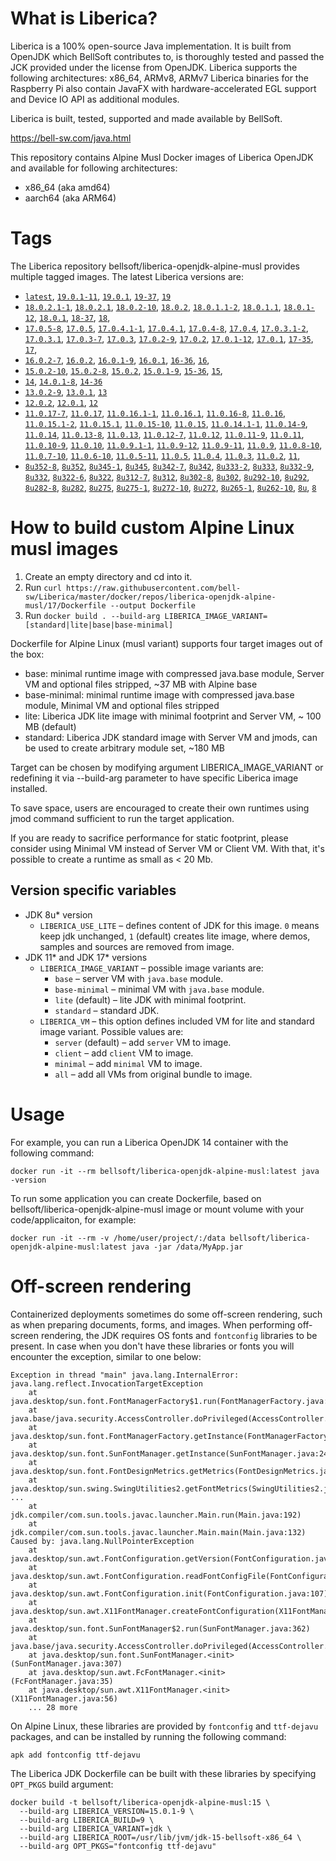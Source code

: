 # What is Liberica?

Liberica is a 100% open-source Java implementation. It is built from OpenJDK which BellSoft contributes to, is thoroughly tested and passed the JCK provided under the license from OpenJDK. Liberica supports the following architectures: x86_64, ARMv8, ARMv7 Liberica binaries for the Raspberry Pi also contain JavaFX with hardware-accelerated EGL support and Device IO API as additional modules.

Liberica is built, tested, supported and made available by BellSoft.

<https://bell-sw.com/java.html>

This repository contains Alpine Musl Docker images of Liberica OpenJDK and available for following architectures:

* x86_64 (aka amd64)
* aarch64 (aka ARM64)

# Tags

The Liberica repository bellsoft/liberica-openjdk-alpine-musl provides multiple tagged images. The latest Liberica versions are:

* [`latest`](https://github.com/bell-sw/Liberica/blob/master/docker/repos/liberica-openjdk-alpine-musl/19/Dockerfile),
[`19.0.1-11`](https://github.com/bell-sw/Liberica/blob/master/docker/repos/liberica-openjdk-alpine-musl/19/Dockerfile),
[`19.0.1`](https://github.com/bell-sw/Liberica/blob/master/docker/repos/liberica-openjdk-alpine-musl/19/Dockerfile),
[`19-37`](https://github.com/bell-sw/Liberica/blob/master/docker/repos/liberica-openjdk-alpine-musl/19/Dockerfile),
[`19`](https://github.com/bell-sw/Liberica/blob/master/docker/repos/liberica-openjdk-alpine-musl/19/Dockerfile)
* [`18.0.2.1-1`](https://github.com/bell-sw/Liberica/blob/master/docker/repos/liberica-openjdk-alpine-musl/18/Dockerfile),
[`18.0.2.1`](https://github.com/bell-sw/Liberica/blob/master/docker/repos/liberica-openjdk-alpine-musl/18/Dockerfile),
[`18.0.2-10`](https://github.com/bell-sw/Liberica/blob/master/docker/repos/liberica-openjdk-alpine-musl/18/Dockerfile),
[`18.0.2`](https://github.com/bell-sw/Liberica/blob/master/docker/repos/liberica-openjdk-alpine-musl/18/Dockerfile),
[`18.0.1.1-2`](https://github.com/bell-sw/Liberica/blob/master/docker/repos/liberica-openjdk-alpine-musl/18/Dockerfile),
[`18.0.1.1`](https://github.com/bell-sw/Liberica/blob/master/docker/repos/liberica-openjdk-alpine-musl/18/Dockerfile),
[`18.0.1-12`](https://github.com/bell-sw/Liberica/blob/master/docker/repos/liberica-openjdk-alpine-musl/18/Dockerfile),
[`18.0.1`](https://github.com/bell-sw/Liberica/blob/master/docker/repos/liberica-openjdk-alpine-musl/18/Dockerfile),
[`18-37`](https://github.com/bell-sw/Liberica/blob/master/docker/repos/liberica-openjdk-alpine-musl/18/Dockerfile),
[`18`](https://github.com/bell-sw/Liberica/blob/master/docker/repos/liberica-openjdk-alpine-musl/18/Dockerfile),
* [`17.0.5-8`](https://github.com/bell-sw/Liberica/blob/master/docker/repos/liberica-openjdk-alpine-musl/17/Dockerfile),
[`17.0.5`](https://github.com/bell-sw/Liberica/blob/master/docker/repos/liberica-openjdk-alpine-musl/17/Dockerfile),
[`17.0.4.1-1`](https://github.com/bell-sw/Liberica/blob/master/docker/repos/liberica-openjdk-alpine-musl/17/Dockerfile),
[`17.0.4.1`](https://github.com/bell-sw/Liberica/blob/master/docker/repos/liberica-openjdk-alpine-musl/17/Dockerfile),
[`17.0.4-8`](https://github.com/bell-sw/Liberica/blob/master/docker/repos/liberica-openjdk-alpine-musl/17/Dockerfile),
[`17.0.4`](https://github.com/bell-sw/Liberica/blob/master/docker/repos/liberica-openjdk-alpine-musl/17/Dockerfile),
[`17.0.3.1-2`](https://github.com/bell-sw/Liberica/blob/master/docker/repos/liberica-openjdk-alpine-musl/17/Dockerfile),
[`17.0.3.1`](https://github.com/bell-sw/Liberica/blob/master/docker/repos/liberica-openjdk-alpine-musl/17/Dockerfile),
[`17.0.3-7`](https://github.com/bell-sw/Liberica/blob/master/docker/repos/liberica-openjdk-alpine-musl/17/Dockerfile),
[`17.0.3`](https://github.com/bell-sw/Liberica/blob/master/docker/repos/liberica-openjdk-alpine-musl/17/Dockerfile),
[`17.0.2-9`](https://github.com/bell-sw/Liberica/blob/master/docker/repos/liberica-openjdk-alpine-musl/17/Dockerfile),
[`17.0.2`](https://github.com/bell-sw/Liberica/blob/master/docker/repos/liberica-openjdk-alpine-musl/17/Dockerfile),
[`17.0.1-12`](https://github.com/bell-sw/Liberica/blob/master/docker/repos/liberica-openjdk-alpine-musl/17/Dockerfile),
[`17.0.1`](https://github.com/bell-sw/Liberica/blob/master/docker/repos/liberica-openjdk-alpine-musl/17/Dockerfile),
[`17-35`](https://github.com/bell-sw/Liberica/blob/master/docker/repos/liberica-openjdk-alpine-musl/17/Dockerfile),
[`17`](https://github.com/bell-sw/Liberica/blob/master/docker/repos/liberica-openjdk-alpine-musl/17/Dockerfile),
* [`16.0.2-7`](https://github.com/bell-sw/Liberica/blob/master/docker/repos/liberica-openjdk-alpine-musl/16/Dockerfile),
[`16.0.2`](https://github.com/bell-sw/Liberica/blob/master/docker/repos/liberica-openjdk-alpine-musl/16/Dockerfile),
[`16.0.1-9`](https://github.com/bell-sw/Liberica/blob/master/docker/repos/liberica-openjdk-alpine-musl/16/Dockerfile),
[`16.0.1`](https://github.com/bell-sw/Liberica/blob/master/docker/repos/liberica-openjdk-alpine-musl/16/Dockerfile),
[`16-36`](https://github.com/bell-sw/Liberica/blob/master/docker/repos/liberica-openjdk-alpine-musl/16/Dockerfile),
[`16`](https://github.com/bell-sw/Liberica/blob/master/docker/repos/liberica-openjdk-alpine-musl/16/Dockerfile),
* [`15.0.2-10`](https://github.com/bell-sw/Liberica/blob/master/docker/repos/liberica-openjdk-alpine-musl/15/Dockerfile),
[`15.0.2-8`](https://github.com/bell-sw/Liberica/blob/master/docker/repos/liberica-openjdk-alpine-musl/15/Dockerfile),
[`15.0.2`](https://github.com/bell-sw/Liberica/blob/master/docker/repos/liberica-openjdk-alpine-musl/15/Dockerfile),
[`15.0.1-9`](https://github.com/bell-sw/Liberica/blob/master/docker/repos/liberica-openjdk-alpine-musl/15/Dockerfile),
[`15-36`](https://github.com/bell-sw/Liberica/blob/master/docker/repos/liberica-openjdk-alpine-musl/15/Dockerfile),
[`15`](https://github.com/bell-sw/Liberica/blob/master/docker/repos/liberica-openjdk-alpine-musl/15/Dockerfile),
* [`14`](https://github.com/bell-sw/Liberica/blob/master/docker/repos/liberica-openjdk-alpine-musl/14/Dockerfile),
[`14.0.1-8`](https://github.com/bell-sw/Liberica/blob/master/docker/repos/liberica-openjdk-alpine-musl/14/Dockerfile),
[`14-36`](https://github.com/bell-sw/Liberica/blob/master/docker/repos/liberica-openjdk-alpine-musl/old/14.0.0/Dockerfile)
* [`13.0.2-9`](https://github.com/bell-sw/Liberica/blob/master/docker/repos/liberica-openjdk-alpine-musl/13/Dockerfile),
[`13.0.1`](https://github.com/bell-sw/Liberica/blob/master/docker/repos/liberica-openjdk-alpine-musl/old/13.0.1/Dockerfile),
[`13`](https://github.com/bell-sw/Liberica/blob/master/docker/repos/liberica-openjdk-alpine-musl/old/13.0.0/Dockerfile)
* [`12.0.2`](https://github.com/bell-sw/Liberica/blob/master/docker/repos/liberica-openjdk-alpine-musl/old/12.0.2/Dockerfile),
[`12.0.1`](https://github.com/bell-sw/Liberica/blob/master/docker/repos/liberica-openjdk-alpine-musl/old/12.0.1/Dockerfile),
[`12`](https://github.com/bell-sw/Liberica/blob/master/docker/repos/liberica-openjdk-alpine-musl/old/12.0.0/Dockerfile)
* [`11.0.17-7`](https://github.com/bell-sw/Liberica/blob/master/docker/repos/liberica-openjdk-alpine-musl/11/Dockerfile),
[`11.0.17`](https://github.com/bell-sw/Liberica/blob/master/docker/repos/liberica-openjdk-alpine-musl/11/Dockerfile),
[`11.0.16.1-1`](https://github.com/bell-sw/Liberica/blob/master/docker/repos/liberica-openjdk-alpine-musl/11/Dockerfile),
[`11.0.16.1`](https://github.com/bell-sw/Liberica/blob/master/docker/repos/liberica-openjdk-alpine-musl/11/Dockerfile),
[`11.0.16-8`](https://github.com/bell-sw/Liberica/blob/master/docker/repos/liberica-openjdk-alpine-musl/11/Dockerfile),
[`11.0.16`](https://github.com/bell-sw/Liberica/blob/master/docker/repos/liberica-openjdk-alpine-musl/11/Dockerfile),
[`11.0.15.1-2`](https://github.com/bell-sw/Liberica/blob/master/docker/repos/liberica-openjdk-alpine-musl/11/Dockerfile),
[`11.0.15.1`](https://github.com/bell-sw/Liberica/blob/master/docker/repos/liberica-openjdk-alpine-musl/11/Dockerfile),
[`11.0.15-10`](https://github.com/bell-sw/Liberica/blob/master/docker/repos/liberica-openjdk-alpine-musl/11/Dockerfile),
[`11.0.15`](https://github.com/bell-sw/Liberica/blob/master/docker/repos/liberica-openjdk-alpine-musl/11/Dockerfile),
[`11.0.14.1-1`](https://github.com/bell-sw/Liberica/blob/master/docker/repos/liberica-openjdk-alpine-musl/11/Dockerfile),
[`11.0.14-9`](https://github.com/bell-sw/Liberica/blob/master/docker/repos/liberica-openjdk-alpine-musl/11/Dockerfile),
[`11.0.14`](https://github.com/bell-sw/Liberica/blob/master/docker/repos/liberica-openjdk-alpine-musl/11/Dockerfile),
[`11.0.13-8`](https://github.com/bell-sw/Liberica/blob/master/docker/repos/liberica-openjdk-alpine-musl/11/Dockerfile),
[`11.0.13`](https://github.com/bell-sw/Liberica/blob/master/docker/repos/liberica-openjdk-alpine-musl/11/Dockerfile),
[`11.0.12-7`](https://github.com/bell-sw/Liberica/blob/master/docker/repos/liberica-openjdk-alpine-musl/11/Dockerfile),
[`11.0.12`](https://github.com/bell-sw/Liberica/blob/master/docker/repos/liberica-openjdk-alpine-musl/11/Dockerfile),
[`11.0.11-9`](https://github.com/bell-sw/Liberica/blob/master/docker/repos/liberica-openjdk-alpine-musl/11/Dockerfile),
[`11.0.11`](https://github.com/bell-sw/Liberica/blob/master/docker/repos/liberica-openjdk-alpine-musl/11/Dockerfile),
[`11.0.10-9`](https://github.com/bell-sw/Liberica/blob/master/docker/repos/liberica-openjdk-alpine-musl/11/Dockerfile),
[`11.0.10`](https://github.com/bell-sw/Liberica/blob/master/docker/repos/liberica-openjdk-alpine-musl/11/Dockerfile),
[`11.0.9.1-1`](https://github.com/bell-sw/Liberica/blob/master/docker/repos/liberica-openjdk-alpine-musl/11/Dockerfile),
[`11.0.9-12`](https://github.com/bell-sw/Liberica/blob/master/docker/repos/liberica-openjdk-alpine-musl/11/Dockerfile),
[`11.0.9-11`](https://github.com/bell-sw/Liberica/blob/master/docker/repos/liberica-openjdk-alpine-musl/11/Dockerfile),
[`11.0.9`](https://github.com/bell-sw/Liberica/blob/master/docker/repos/liberica-openjdk-alpine-musl/11/Dockerfile),
[`11.0.8-10`](https://github.com/bell-sw/Liberica/blob/master/docker/repos/liberica-openjdk-alpine-musl/11/Dockerfile),
[`11.0.7-10`](https://github.com/bell-sw/Liberica/blob/master/docker/repos/liberica-openjdk-alpine-musl/11/Dockerfile),
[`11.0.6-10`](https://github.com/bell-sw/Liberica/blob/master/docker/repos/liberica-openjdk-alpine-musl/old/11.0.6/Dockerfile),
[`11.0.5-11`](https://github.com/bell-sw/Liberica/blob/master/docker/repos/liberica-openjdk-alpine-musl/old/11.0.5/Dockerfile),
[`11.0.5`](https://github.com/bell-sw/Liberica/blob/master/docker/repos/liberica-openjdk-alpine-musl/old/11.0.5/Dockerfile),
[`11.0.4`](https://github.com/bell-sw/Liberica/blob/master/docker/repos/liberica-openjdk-alpine-musl/old/11.0.4/Dockerfile),
[`11.0.3`](https://github.com/bell-sw/Liberica/blob/master/docker/repos/liberica-openjdk-alpine-musl/old/11.0.3/Dockerfile),
[`11.0.2`](https://github.com/bell-sw/Liberica/blob/master/docker/repos/liberica-openjdk-alpine-musl/old/11.0.2/Dockerfile),
[`11`](https://github.com/bell-sw/Liberica/blob/master/docker/repos/liberica-openjdk-alpine-musl/11/Dockerfile),
* [`8u352-8`](https://github.com/bell-sw/Liberica/blob/master/docker/repos/liberica-openjdk-alpine-musl/8/Dockerfile),
[`8u352`](https://github.com/bell-sw/Liberica/blob/master/docker/repos/liberica-openjdk-alpine-musl/8/Dockerfile),
[`8u345-1`](https://github.com/bell-sw/Liberica/blob/master/docker/repos/liberica-openjdk-alpine-musl/8/Dockerfile),
[`8u345`](https://github.com/bell-sw/Liberica/blob/master/docker/repos/liberica-openjdk-alpine-musl/8/Dockerfile),
[`8u342-7`](https://github.com/bell-sw/Liberica/blob/master/docker/repos/liberica-openjdk-alpine-musl/8/Dockerfile),
[`8u342`](https://github.com/bell-sw/Liberica/blob/master/docker/repos/liberica-openjdk-alpine-musl/8/Dockerfile),
[`8u333-2`](https://github.com/bell-sw/Liberica/blob/master/docker/repos/liberica-openjdk-alpine-musl/8/Dockerfile),
[`8u333`](https://github.com/bell-sw/Liberica/blob/master/docker/repos/liberica-openjdk-alpine-musl/8/Dockerfile),
[`8u332-9`](https://github.com/bell-sw/Liberica/blob/master/docker/repos/liberica-openjdk-alpine-musl/8/Dockerfile),
[`8u332`](https://github.com/bell-sw/Liberica/blob/master/docker/repos/liberica-openjdk-alpine-musl/8/Dockerfile),
[`8u322-6`](https://github.com/bell-sw/Liberica/blob/master/docker/repos/liberica-openjdk-alpine-musl/8/Dockerfile),
[`8u322`](https://github.com/bell-sw/Liberica/blob/master/docker/repos/liberica-openjdk-alpine-musl/8/Dockerfile),
[`8u312-7`](https://github.com/bell-sw/Liberica/blob/master/docker/repos/liberica-openjdk-alpine-musl/8/Dockerfile),
[`8u312`](https://github.com/bell-sw/Liberica/blob/master/docker/repos/liberica-openjdk-alpine-musl/8/Dockerfile),
[`8u302-8`](https://github.com/bell-sw/Liberica/blob/master/docker/repos/liberica-openjdk-alpine-musl/8/Dockerfile),
[`8u302`](https://github.com/bell-sw/Liberica/blob/master/docker/repos/liberica-openjdk-alpine-musl/8/Dockerfile),
[`8u292-10`](https://github.com/bell-sw/Liberica/blob/master/docker/repos/liberica-openjdk-alpine-musl/8/Dockerfile),
[`8u292`](https://github.com/bell-sw/Liberica/blob/master/docker/repos/liberica-openjdk-alpine-musl/8/Dockerfile),
[`8u282-8`](https://github.com/bell-sw/Liberica/blob/master/docker/repos/liberica-openjdk-alpine-musl/8/Dockerfile),
[`8u282`](https://github.com/bell-sw/Liberica/blob/master/docker/repos/liberica-openjdk-alpine-musl/8/Dockerfile),
[`8u275`](https://github.com/bell-sw/Liberica/blob/master/docker/repos/liberica-openjdk-alpine-musl/8/Dockerfile),
[`8u275-1`](https://github.com/bell-sw/Liberica/blob/master/docker/repos/liberica-openjdk-alpine-musl/8/Dockerfile),
[`8u272-10`](https://github.com/bell-sw/Liberica/blob/master/docker/repos/liberica-openjdk-alpine-musl/8/Dockerfile),
[`8u272`](https://github.com/bell-sw/Liberica/blob/master/docker/repos/liberica-openjdk-alpine-musl/8/Dockerfile),
[`8u265-1`](https://github.com/bell-sw/Liberica/blob/master/docker/repos/liberica-openjdk-alpine-musl/8/Dockerfile),
[`8u262-10`](https://github.com/bell-sw/Liberica/blob/master/docker/repos/liberica-openjdk-alpine-musl/8/Dockerfile),
[`8u`](https://github.com/bell-sw/Liberica/blob/master/docker/repos/liberica-openjdk-alpine-musl/8/Dockerfile),
[`8`](https://github.com/bell-sw/Liberica/blob/master/docker/repos/liberica-openjdk-alpine-musl/8/Dockerfile)

# How to build custom Alpine Linux musl images

1. Create an empty directory and cd into it.
2. Run `curl https://raw.githubusercontent.com/bell-sw/Liberica/master/docker/repos/liberica-openjdk-alpine-musl/17/Dockerfile --output Dockerfile`
3. Run `docker build . --build-arg LIBERICA_IMAGE_VARIANT=[standard|lite|base|base-minimal]`

Dockerfile for Alpine Linux (musl variant) supports four target images out of the box:

* base: minimal runtime image with compressed java.base module, Server VM and optional files stripped, ~37 MB with Alpine base
* base-minimal: minimal runtime image with compressed java.base module, Minimal VM and optional files stripped
* lite: Liberica JDK lite image with minimal footprint and Server VM, ~ 100 MB (default)
* standard: Liberica JDK standard image with Server VM and jmods, can be used to create arbitrary module set, ~180 MB

Target can be chosen by modifying argument LIBERICA_IMAGE_VARIANT or redefining it via --build-arg parameter to have specific Liberica image installed.

To save space, users are encouraged to create their own runtimes using jmod command sufficient to run the target application.

If you are ready to sacrifice performance for static footprint, please consider using Minimal VM instead of Server VM or Client VM. With that, it's possible to create a runtime as small as < 20 Mb.

## Version specific variables ##

* JDK 8u* version
  * `LIBERICA_USE_LITE` – defines content of JDK for this image. `0` means keep jdk unchanged, `1` (default) creates lite image, where demos, samples and sources are removed from image.
* JDK 11* and JDK 17* versions
  * `LIBERICA_IMAGE_VARIANT` – possible image variants are: 
    * `base` – server VM with `java.base` module.
	* `base-minimal` – minimal VM with `java.base` module.
	* `lite` (default) – lite JDK with minimal footprint.
	* `standard` – standard JDK.
  * `LIBERICA_VM` – this option defines included VM for lite and standard image variant. Possible values are:
    * `server` (default) – add `server` VM to image.
	* `client` – add `client` VM to image.
	* `minimal` – add `minimal` VM to image.
	* `all` – add all VMs from original bundle to image.

# Usage

For example, you can run a Liberica OpenJDK 14 container with the following command:

`docker run -it --rm bellsoft/liberica-openjdk-alpine-musl:latest java -version`

To run some application you can create Dockerfile, based on bellsoft/liberica-openjdk-alpine-musl image or mount volume with your code/applicaiton, for example:

`docker run -it --rm -v /home/user/project/:/data bellsoft/liberica-openjdk-alpine-musl:latest java -jar /data/MyApp.jar`

# Off-screen rendering

Containerized deployments sometimes do some off-screen rendering, such as when preparing documents, forms, and images. When performing off-screen rendering, the JDK requires OS fonts and `fontconfig` libraries to be present.
In case when you don't have these libraries or fonts you will encounter the exception, similar to one below:

```shell
Exception in thread "main" java.lang.InternalError: java.lang.reflect.InvocationTargetException
	at java.desktop/sun.font.FontManagerFactory$1.run(FontManagerFactory.java:86)
	at java.base/java.security.AccessController.doPrivileged(AccessController.java:312)
	at java.desktop/sun.font.FontManagerFactory.getInstance(FontManagerFactory.java:74)
	at java.desktop/sun.font.SunFontManager.getInstance(SunFontManager.java:247)
	at java.desktop/sun.font.FontDesignMetrics.getMetrics(FontDesignMetrics.java:261)
	at java.desktop/sun.swing.SwingUtilities2.getFontMetrics(SwingUtilities2.java:1243)
...
	at jdk.compiler/com.sun.tools.javac.launcher.Main.run(Main.java:192)
	at jdk.compiler/com.sun.tools.javac.launcher.Main.main(Main.java:132)
Caused by: java.lang.NullPointerException
	at java.desktop/sun.awt.FontConfiguration.getVersion(FontConfiguration.java:1262)
	at java.desktop/sun.awt.FontConfiguration.readFontConfigFile(FontConfiguration.java:225)
	at java.desktop/sun.awt.FontConfiguration.init(FontConfiguration.java:107)
	at java.desktop/sun.awt.X11FontManager.createFontConfiguration(X11FontManager.java:719)
	at java.desktop/sun.font.SunFontManager$2.run(SunFontManager.java:362)
	at java.base/java.security.AccessController.doPrivileged(AccessController.java:312)
	at java.desktop/sun.font.SunFontManager.<init>(SunFontManager.java:307)
	at java.desktop/sun.awt.FcFontManager.<init>(FcFontManager.java:35)
	at java.desktop/sun.awt.X11FontManager.<init>(X11FontManager.java:56)
	... 28 more
```

On Alpine Linux, these libraries are provided by `fontconfig` and `ttf-dejavu` packages, and can be installed by running the following command:

```apk add fontconfig ttf-dejavu```

The Liberica JDK Dockerfile can be built with these libraries by specifying `OPT_PKGS` build argument:

```shell
docker build -t bellsoft/liberica-openjdk-alpine-musl:15 \
  --build-arg LIBERICA_VERSION=15.0.1-9 \
  --build-arg LIBERICA_BUILD=9 \
  --build-arg LIBERICA_VARIANT=jdk \
  --build-arg LIBERICA_ROOT=/usr/lib/jvm/jdk-15-bellsoft-x86_64 \
  --build-arg OPT_PKGS="fontconfig ttf-dejavu"
```
